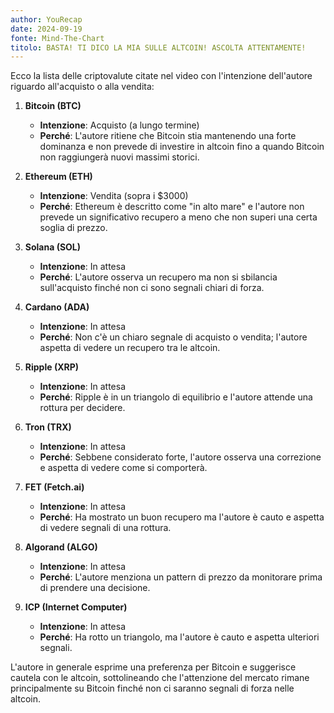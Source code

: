 ```yaml
---
author: YouRecap
date: 2024-09-19
fonte: Mind-The-Chart 
titolo: BASTA! TI DICO LA MIA SULLE ALTCOIN! ASCOLTA ATTENTAMENTE!
---
```


Ecco la lista delle criptovalute citate nel video con l'intenzione dell'autore riguardo all'acquisto o alla vendita:

1. **Bitcoin (BTC)**  
   - **Intenzione**: Acquisto (a lungo termine)  
   - **Perché**: L'autore ritiene che Bitcoin stia mantenendo una forte dominanza e non prevede di investire in altcoin fino a quando Bitcoin non raggiungerà nuovi massimi storici.

2. **Ethereum (ETH)**  
   - **Intenzione**: Vendita (sopra i $3000)  
   - **Perché**: Ethereum è descritto come "in alto mare" e l'autore non prevede un significativo recupero a meno che non superi una certa soglia di prezzo.

3. **Solana (SOL)**  
   - **Intenzione**: In attesa  
   - **Perché**: L'autore osserva un recupero ma non si sbilancia sull'acquisto finché non ci sono segnali chiari di forza.

4. **Cardano (ADA)**  
   - **Intenzione**: In attesa  
   - **Perché**: Non c'è un chiaro segnale di acquisto o vendita; l'autore aspetta di vedere un recupero tra le altcoin.

5. **Ripple (XRP)**  
   - **Intenzione**: In attesa  
   - **Perché**: Ripple è in un triangolo di equilibrio e l'autore attende una rottura per decidere.

6. **Tron (TRX)**  
   - **Intenzione**: In attesa  
   - **Perché**: Sebbene considerato forte, l'autore osserva una correzione e aspetta di vedere come si comporterà.

7. **FET (Fetch.ai)**  
   - **Intenzione**: In attesa  
   - **Perché**: Ha mostrato un buon recupero ma l'autore è cauto e aspetta di vedere segnali di una rottura.

8. **Algorand (ALGO)**  
   - **Intenzione**: In attesa  
   - **Perché**: L'autore menziona un pattern di prezzo da monitorare prima di prendere una decisione.

9. **ICP (Internet Computer)**  
   - **Intenzione**: In attesa  
   - **Perché**: Ha rotto un triangolo, ma l'autore è cauto e aspetta ulteriori segnali.

L'autore in generale esprime una preferenza per Bitcoin e suggerisce cautela con le altcoin, sottolineando che l'attenzione del mercato rimane principalmente su Bitcoin finché non ci saranno segnali di forza nelle altcoin.
